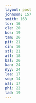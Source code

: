 ```yaml
---
layout: post
johnson: 157
smith: 163
tor: 16
cle: 20
bos: 19
tam: 26
pit: 21
cin: 16
stl: 21
atl: 18
bal: 26
kan: 24
nyy: 24
laa: 17
sdg: 14
was: 17
phi: 22
lad: 19
---
```

